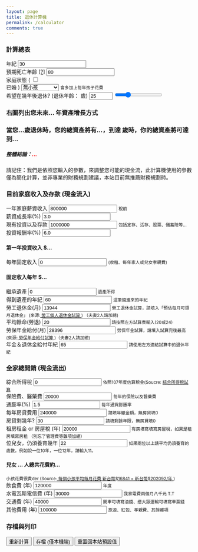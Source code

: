 ```yaml
---
layout: page
title: 退休計算機
permalink: /calculator
comments: true
---
```

<div class="row justify-content-between">
    <div class="col-md-12 pr-5">
        <form id="FireCalcForm">
            <div class="card rounded-0">
                <h3 class="card-header h5 rounded-0">
                    計算總表 <span id='msg'> </span>
                </h3>
                <div class="card-block">
                    <div class="row">
                        <div class="col-sm-2">
                            <div class="form-group">
                                <label for="myinput">年紀</label>
                                <input type="number" class="form-control" id="age" value="30" placeholder="幾歲">
                            </div>
                        </div>
                        <div class="col-sm-2">
                            <div class="form-group">
                                <label for="myinput">預期死亡年齡 <a href="#" data-toggle="tooltip" title="106年國人平均壽命達80.4歲，男性77.3歲，女性83.7歲">[?]</a></label>
                                <input type="number" class="form-control" id="lifeExpect" value="80" placeholder="幾歲">
                            </div>
                        </div>
                        <div class="col-sm-2">
                            <label for="myinput">家庭狀態</label>
                                (
                                <label class="u-check g-pl-25">
                                    <input class="g-hidden-xs-up g-pos-abs g-top-0 g-left-0" type="checkbox" value="1" id="married">
                                    <div class="u-check-icon-checkbox-v4 g-absolute-centered--y g-left-0">
                                        <i class="fa" data-check-icon=""></i>
                                    </div>
                                    已婚
                                </label>
                                )
                            <select class="custom-select mb-3" id="expense_kids">
                                <option value="0" selected>無小孩</option>
                                <option value="1">育有一位孩子</option>
                                <option value="2">育有二位孩子</option>
                                <option value="3">育有三位孩子</option>
                                <option value="4">育有四位孩子</option>
                                <option value="5">育有五位孩子</option>
                            </select>
                            <small>會多加上每年孩子花費 </small>
                        </div>
                        <div class="col-sm-5">
                            <div class="form-group">
                                <label for="myinput">希望在幾年後退休? (退休年齡： <span id="retire_age"> </span> 歲)</label>
                                <input type="number" id="work_years" class="form-control" placeholder="Years left to work" value="25" min="0" max="100" onInput="work_years_slider.value=work_years.value" />
                                <input type="range" id="work_years_slider" class="form-control-range" value="25" min="0" max="100" onInput="work_years.value=work_years_slider.value" />
                                <small></small>
                            </div>
                        </div>
                    </div>
                    <div class="row">
                        <div class="col-sm-5">
                            <div class="form-group">
                                <h3>右圖列出您未來<label for="myinput" id="yearsRemain">...</label> 年資產增長方式 </h3>
                                <h3>當您<label id="retire_start">...</label>歲退休時，您的總資產將有<label id="retirement_savings_start">...</label>，到達 <span id="life_end"></span>歲時，你的總資產將可達到<label id="retirement_savings_end">...</label> </h3>
                                <h5>整體結論：<label id="result" style="color: #FF0000; font-weight: bold;">...</label></h5>
                                <p>請記住：我們是依照您輸入的參數，來調整您可能的現金流，此計算機使用的參數僅為簡化計算，並非專業的財務規劃建議，本站目前無推薦財務規劃師。</p>
                            </div>
                        </div>
                        <div class="col-sm-7" id="chartHere">
                            <canvas id="myChart" style="min-width: 310px; min-height: 800px; margin: 0 auto"></canvas>
                        </div>
                    </div> <!-- row -->
                </div>
                <!--end panel body -->
            </div> <!-- end panel -->
            <div class="card g-brd-primary rounded-0 mt-2">
                <h3 class="card-header h5 text-white g-bg-primary g-brd-transparent rounded-0">
                    目前家庭收入及存款 (現金流入)
                </h3>
                <div class="card-block">
                    <div class="row">
                        <div class="col-sm-3">
                            <div class="form-group">
                                <label for="myinput">一年家庭薪資收入</label>
                                <input type="text" class="form-control currency" id="income" value="800000" placeholder="新台幣">
                                <small> 稅前 </small>
                            </div>
                        </div>
                        <div class="col-sm-3">
                            <div class="form-group">
                                <label for="myinput"> 薪資成長率(%) </label>
                                <input type="number" class="form-control" id="income_inflation_rate" value="3.0" placeholder="% average salary growth">
                            </div>
                        </div>
                        <div class="col-sm-6"></div>
                    </div> <!-- row -->
                    <div class="row">
                        <div class="col-sm-3">
                            <div class="form-group">
                                <label for="myinput"> 現有投資以及存款</label>
                                <input type="text" class="form-control currency" id="savings" value="1000000" placeholder="新台幣">
                                <small> 包括定存、活存、股票、儲蓄險等... </small>
                            </div>
                        </div>
                        <div class="col-sm-3">
                            <div class="form-group">
                                <label for="myinput"> 投資報酬率(%) </label>
                                <input type="number" class="form-control" id="savings_apy" value="6.0" placeholder="% average Savings">
                            </div>
                        </div>
                        <div class="col-sm-6">
                            <h4>
                                第一年投資收入 $<label for="myinput" id="savings_interest_income">...</label>
                            </h4> <small> </small>
                        </div>
                    </div> <!-- row -->
                    <div class="row">
                        <div class="col-sm-6">
                            <div class="form-group">
                                <label for="myinput">每年固定收入</label>
                                <input type="text" class="form-control currency" id="income_realestate_rentals" value="0" placeholder="% Average return ">
                                <small> (收租、每年家人或兒女孝親費)</small>
                            </div>
                        </div>
                        <div class="col-sm-4">
                            <h4>
                                固定收入每年 $<label for="myinput" id="income_realestate_rentals_income">...</label>
                            </h4>
                            <p> </p>
                        </div>
                    </div> <!-- row -->
                    <div class="row">
                        <div class="col-sm-3">
                            <div class="form-group">
                                <label for="myinput">繼承遺產</label>
                                <input type="text" class="form-control currency" id="income_inheritance" value="0" placeholder="Inheritance lump sum">
                                <small> 遺產所得
                                </small>
                            </div>
                        </div>
                        <div class="col-sm-3">
                            <div class="form-group-sm">
                                <label for="myinput">得到遺產的年紀</label>
                                <input type="number" class="form-control" id="income_inheritance_age" value="60" placeholder="Age Inheritance Sale Recieved ">
                                <small> 這筆錢進來的年紀 </small>
                            </div>
                        </div>
                    </div>
                    <div class="row">
                        <div class="col-sm-3">
                            <div class="form-group">
                                <label for="myinput"> 勞工退休金(月) </label>
                                <input type="text" class="form-control currency" id="retirement" value="13944" placeholder="Current Retriment">
                                <small> 勞工退休金試算，請填入「預估每月可領月退休金」 (來源:<a href='https://calc.mol.gov.tw/trial/personal_account_frame.asp' target="_blank"> 勞工個人退休金試算 </a> ) （夫妻2人請加總)</small>
                            </div>
                        </div>
                        <div class="col-sm-3">
                            <div class="form-group">
                                <label for="myinput"> 平均餘命(勞退) </label>
                                <input type="number" class="form-control" id="retirement_give_years" value="20" placeholder="% Expected rate of return "><small> 請按照左方試算表輸入(20或24) </small>
                            </div>
                        </div>
                        <div class="col-sm-3">
                            <div class="form-group">
                                <label for="myinput">勞保年金給付(月)</label>
                                <input type="text" class="form-control currency" id="income_tss" value="28396" placeholder="Annual Pension income">
                                <small> 勞保年金試算，請填入試算完後最高 (來源:<a href='https://www.bli.gov.tw/0014040.html' target="_blank"> 勞保年金給付試算 </a> )（夫妻2人請加總)</small>
                            </div>
                        </div>
                        <div class="col-sm-3">
                            <div class="form-group-sm">
                                <label class="myinput">
                                    年金＆退休金給付年紀</label>
                                <input type="number" class="form-control" id="age_ssn_eligible" value="65" placeholder="勞保退休年紀">
                                <small>請使用左方連結試算中的退休年紀</small>
                            </div>
                        </div>
                    </div> <!-- row -->
                </div>
                <!--end panel body -->
            </div> <!-- end panel -->
            <div class="card g-brd-lightred rounded-0 mt-2">
                <h3 class="card-header h5 text-white g-bg-lightred g-brd-transparent rounded-0">
                    全家總開銷 (現金流出)
                </h3>
                <div class="card-block">
                    <div class="row">
                        <div class="col-sm-4">
                            <div class="form-group">
                                <label for="myinput">綜合所得稅</label>
                                <input type="text" class="form-control currency" id="expense_tax_income" value="0" placeholder="Income Taxes ">
                                <small> 依照107年度估算稅金(Soucre: <a href='https://www.etax.nat.gov.tw/etwmain/front/ETW158W1'>綜合所得稅試算 </a> </small>
                            </div>
                        </div>
                        <div class="col-sm-4">
                            <div class="form-group">
                                <label for="myinput">保險費、醫藥費 </label>
                                <input type="text" class="form-control currency" id="expense_healthcare" value="20000" placeholder="Healthcare costs">
                                <small>每年的保險以及醫藥費</small>
                            </div>
                        </div>
                        <div class="col-sm-4">
                            <div class="form-group">
                                <label for="myinput">通膨率(%)</label>
                                <input type="number" class="form-control" id="expense_inflation_rate" value="1.5" placeholder="Projected Inflation rate">
                                <small>每年通貨膨脹率</small>
                            </div>
                        </div>
                    </div> <!-- row -->
                    <div class="row">
                        <div class="col-sm-3">
                            <div class="form-group">
                                <label for="myinput">每年房貸費用</label>
                                <input type="text" class="form-control currency" id="expense_house" value="240000" placeholder="Mortage or Rent">
                                <small> 請填年繳金額，無房貸填0 </small>
                            </div>
                        </div>
                        <div class="col-sm-3">
                            <div class="form-group">
                                <label for="myinput">房貸剩幾年?</label>
                                <input type="number" class="form-control" id="expense_house_term" value="30" placeholder="Years left on mortgage">
                                <small> 請填剩餘年限，無房貸填0 </small>
                            </div>
                        </div>
                        <div class="col-sm-3">
                            <div class="form-group">
                                <label for="myinput">租房租金 or 房屋稅 (年)</label>
                                <input type="text" class="form-control currency" id="expense_house_tax" value="20000" placeholder="Housing propety tax">
                                <small> 有房填寫填寫房屋稅，如果是租房填寫房租 （別忘了管理費等雜項加總）</small>
                            </div>
                        </div>
                    </div> <!-- row -->
                    <div class="row">
                        <div class="col-sm-3">
                            <div class="form-group">
                                <label for="myinput"><span id="expense_kids_count" class="kiddies"> </span> 位兒女，仍須養育幾年 </label>
                                <input type="number" class="form-control" id="expense_kids_term" value="22" placeholder="Dependant Years">
                                <small> 如果兩位以上請平均仍須養育的歲數，例如說一位10年，一位12年，請輸入11。</small>
                            </div>
                        </div>
                        <div class="col-sm-4">
                            <h4>
                                兒女 <label for="myinput" id="expense_kids_count" class="kiddies">...</label> 人總共花費約<label for="myinput" id="expense_kids_total">...</label>
                            </h4> <small> 小孩花費很貴der (Source:<a href='https://www.cmoney.tw/notes/note-detail.aspx?nid=94937' target="_blank"> 每個小孩平均每月花費 新台幣$16841 = 新台幣$202092/年 </a> ) </small>
                        </div>
                    </div> <!-- row -->
                    <div class="row">
                        <div class="col-sm-3">
                            <div class="form-group">
                                <label for="myinput">飲食費 (年)</label>
                                <input type="text" class="form-control currency" id="expense_food" value="120000" placeholder="Cost of Food for a year">
                                <small> 年度</small>
                            </div>
                        </div>
                        <div class="col-sm-3">
                            <div class="form-group">
                                <label for="myinput">水電瓦斯電信費 (年) </label>
                                <!-- https://www.energystar.gov/products/where_does_my_money_go -->
                                <input type="text" class="form-control currency" id="expense_utilities" value="30000" placeholder="Cost of Utilities ">
                                <small> 我家電費兩個月八千元 T.T </small>
                            </div>
                        </div>
                        <div class="col-sm-3">
                            <div class="form-group">
                                <label for="myinput">交通費 (年) </label>
                                <input type="text" class="form-control currency" id="expense_transport" value="40000" placeholder="Transportation costs ">
                                <small> 開車可填寫油錢、搭大眾運輸可填寫車票錢 </small>
                            </div>
                        </div>
                        <div class="col-sm-3">
                            <div class="form-group">
                                <label for="myinput">其他費用 (年)</label>
                                <input type="text" class="form-control currency" id="expense_misc" value="100000" placeholder="Cost of Vacation">
                                <small> 旅遊、紅包、孝親費、其餘雜項 </small>
                            </div>
                        </div>
                    </div> <!-- row -->
                </div> <!-- end panel body-->
                <div class="panel-footer"> </div>
            </div>
            <div class="card g-brd-teal rounded-0 mt-2">
                <h3 class="card-header h5 text-white g-bg-teal g-brd-transparent rounded-0">
                    存檔與列印
                </h3>
                <div class="card-block">
                    <button class="btn u-btn-black" type="button" onClick="SaveForm(); notify('已計算完成')">重新計算</button>
                    <button class="btn u-btn-black" type="button" onClick="SaveForm(); notify('已存擋') ">存檔 (僅本機端)</button>
                    <button class="btn u-btn-black" type="reset" onClick="localStorage.clear(); notify('已重置回預設值') ">重置回本站預設值 </button>
                    <!--button class="btn btn btn-info" type="button" onClick="DownLoadCSV()">Download CSV</button-->
                </div>
            </div>
        </form>
    </div>
</div>
<script>
//Script-wide variables	
var incomes = []; //array will hold all income objects 
var expenses = []; //array will hold all expense objects

//arrays hold chart formatted data
var chart_income = [];
var chart_investment_income = [];
var chart_retirement_income = [];
var chart_expenses = [];
var chart_savings = [];
var labels_years = [];

var tax_bracket_pct = 0;
</script>

<script src="{{ site.baseurl }}/assets-custom/calculator/calculator.js"></script>
